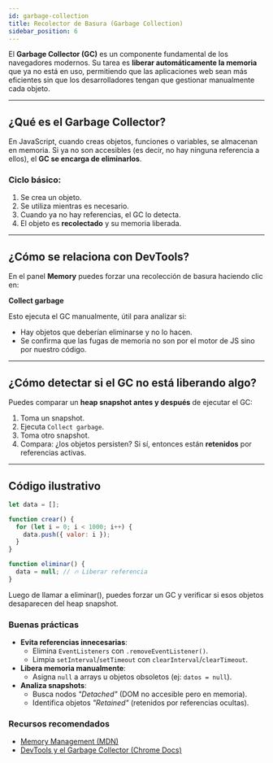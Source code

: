 ```yaml
---
id: garbage-collection
title: Recolector de Basura (Garbage Collection)
sidebar_position: 6
---
```



El **Garbage Collector (GC)** es un componente fundamental de los navegadores modernos. Su tarea es **liberar automáticamente la memoria** que ya no está en uso, permitiendo que las aplicaciones web sean más eficientes sin que los desarrolladores tengan que gestionar manualmente cada objeto.

---

## ¿Qué es el Garbage Collector?

En JavaScript, cuando creas objetos, funciones o variables, se almacenan en memoria. Si ya no son accesibles (es decir, no hay ninguna referencia a ellos), el **GC se encarga de eliminarlos**.

### Ciclo básico:
1. Se crea un objeto.
2. Se utiliza mientras es necesario.
3. Cuando ya no hay referencias, el GC lo detecta.
4. El objeto es **recolectado** y su memoria liberada.

---

##  ¿Cómo se relaciona con DevTools?

En el panel **Memory** puedes forzar una recolección de basura haciendo clic en:

 **Collect garbage**

Esto ejecuta el GC manualmente, útil para analizar si:

- Hay objetos que deberían eliminarse y no lo hacen.
- Se confirma que las fugas de memoria no son por el motor de JS sino por nuestro código.

---

## ¿Cómo detectar si el GC no está liberando algo?

Puedes comparar un **heap snapshot antes y después** de ejecutar el GC:

1. Toma un snapshot.
2. Ejecuta `Collect garbage`.
3. Toma otro snapshot.
4. Compara: ¿los objetos persisten? Si sí, entonces están **retenidos** por referencias activas.

---

##  Código ilustrativo

```javascript
let data = [];

function crear() {
  for (let i = 0; i < 1000; i++) {
    data.push({ valor: i });
  }
}

function eliminar() {
  data = null; // 🔥 Liberar referencia
}
```
Luego de llamar a eliminar(), puedes forzar un GC y verificar si esos objetos desaparecen del heap snapshot.

###  Buenas prácticas  
- **Evita referencias innecesarias**:  
  - Elimina `EventListeners` con `.removeEventListener()`.  
  - Limpia `setInterval`/`setTimeout` con `clearInterval`/`clearTimeout`.  
- **Libera memoria manualmente**:  
  - Asigna `null` a arrays u objetos obsoletos (ej: `datos = null`).  
- **Analiza snapshots**:  
  - Busca nodos *"Detached"* (DOM no accesible pero en memoria).  
  - Identifica objetos *"Retained"* (retenidos por referencias ocultas).  

###  Recursos recomendados  
- [Memory Management (MDN)](https://developer.mozilla.org/en-US/docs/Web/JavaScript/Memory_Management)  
- [DevTools y el Garbage Collector (Chrome Docs)](https://developer.chrome.com/docs/devtools/memory-problems/)  